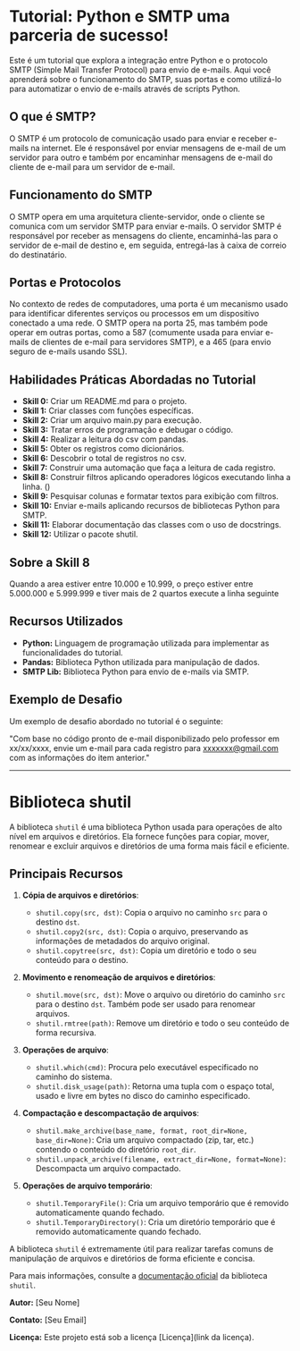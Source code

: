 # Tutorial: Python e SMTP uma parceria de sucesso!

Este é um tutorial que explora a integração entre Python e o protocolo SMTP (Simple Mail Transfer Protocol) para envio de e-mails. Aqui você aprenderá sobre o funcionamento do SMTP, suas portas e como utilizá-lo para automatizar o envio de e-mails através de scripts Python.

## O que é SMTP?

O SMTP é um protocolo de comunicação usado para enviar e receber e-mails na internet. Ele é responsável por enviar mensagens de e-mail de um servidor para outro e também por encaminhar mensagens de e-mail do cliente de e-mail para um servidor de e-mail.

## Funcionamento do SMTP

O SMTP opera em uma arquitetura cliente-servidor, onde o cliente se comunica com um servidor SMTP para enviar e-mails. O servidor SMTP é responsável por receber as mensagens do cliente, encaminhá-las para o servidor de e-mail de destino e, em seguida, entregá-las à caixa de correio do destinatário.

## Portas e Protocolos

No contexto de redes de computadores, uma porta é um mecanismo usado para identificar diferentes serviços ou processos em um dispositivo conectado a uma rede. O SMTP opera na porta 25, mas também pode operar em outras portas, como a 587 (comumente usada para enviar e-mails de clientes de e-mail para servidores SMTP), e a 465 (para envio seguro de e-mails usando SSL).

## Habilidades Práticas Abordadas no Tutorial

- **Skill 0:** Criar um README.md para o projeto.
- **Skill 1:** Criar classes com funções específicas.
- **Skill 2:** Criar um arquivo main.py para execução.
- **Skill 3:** Tratar erros de programação e debugar o código.
- **Skill 4:** Realizar a leitura do csv com pandas.
- **Skill 5:** Obter os registros como dicionários.
- **Skill 6:** Descobrir o total de registros no csv.
- **Skill 7:** Construir uma automação que faça a leitura de cada registro.
- **Skill 8:** Construir filtros aplicando operadores lógicos executando linha a linha. ()
- **Skill 9:** Pesquisar colunas e formatar textos para exibição com filtros.
- **Skill 10:** Enviar e-mails aplicando recursos de bibliotecas Python para SMTP.
- **Skill 11:** Elaborar documentação das classes com o uso de docstrings.
- **Skill 12:** Utilizar o pacote shutil.

## Sobre a Skill 8
Quando a area estiver entre 10.000 e 10.999, o preço estiver entre 5.000.000 e 5.999.999 e tiver mais de 2 quartos execute a linha seguinte
## Recursos Utilizados

- **Python:** Linguagem de programação utilizada para implementar as funcionalidades do tutorial.
- **Pandas:** Biblioteca Python utilizada para manipulação de dados.
- **SMTP Lib:** Biblioteca Python para envio de e-mails via SMTP.

## Exemplo de Desafio

Um exemplo de desafio abordado no tutorial é o seguinte:

"Com base no código pronto de e-mail disponibilizado pelo professor em xx/xx/xxxx, envie um e-mail para cada registro para xxxxxxx@gmail.com com as informações do item anterior."

---

# Biblioteca shutil

A biblioteca `shutil` é uma biblioteca Python usada para operações de alto nível em arquivos e diretórios. Ela fornece funções para copiar, mover, renomear e excluir arquivos e diretórios de uma forma mais fácil e eficiente.

## Principais Recursos

1. **Cópia de arquivos e diretórios**:
   - `shutil.copy(src, dst)`: Copia o arquivo no caminho `src` para o destino `dst`.
   - `shutil.copy2(src, dst)`: Copia o arquivo, preservando as informações de metadados do arquivo original.
   - `shutil.copytree(src, dst)`: Copia um diretório e todo o seu conteúdo para o destino.

2. **Movimento e renomeação de arquivos e diretórios**:
   - `shutil.move(src, dst)`: Move o arquivo ou diretório do caminho `src` para o destino `dst`. Também pode ser usado para renomear arquivos.
   - `shutil.rmtree(path)`: Remove um diretório e todo o seu conteúdo de forma recursiva.

3. **Operações de arquivo**:
   - `shutil.which(cmd)`: Procura pelo executável especificado no caminho do sistema.
   - `shutil.disk_usage(path)`: Retorna uma tupla com o espaço total, usado e livre em bytes no disco do caminho especificado.

4. **Compactação e descompactação de arquivos**:
   - `shutil.make_archive(base_name, format, root_dir=None, base_dir=None)`: Cria um arquivo compactado (zip, tar, etc.) contendo o conteúdo do diretório `root_dir`.
   - `shutil.unpack_archive(filename, extract_dir=None, format=None)`: Descompacta um arquivo compactado.

5. **Operações de arquivo temporário**:
   - `shutil.TemporaryFile()`: Cria um arquivo temporário que é removido automaticamente quando fechado.
   - `shutil.TemporaryDirectory()`: Cria um diretório temporário que é removido automaticamente quando fechado.

A biblioteca `shutil` é extremamente útil para realizar tarefas comuns de manipulação de arquivos e diretórios de forma eficiente e concisa.

Para mais informações, consulte a [documentação oficial](https://docs.python.org/3/library/shutil.html) da biblioteca `shutil`.


**Autor:** [Seu Nome]

**Contato:** [Seu Email]

**Licença:** Este projeto está sob a licença [Licença](link da licença).